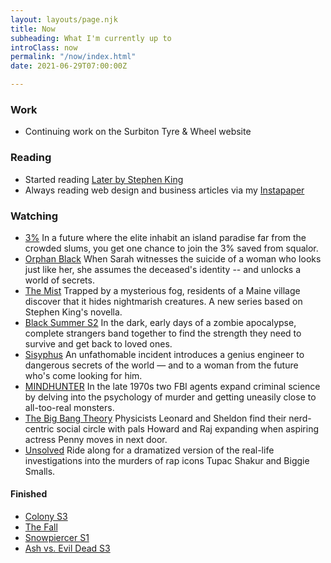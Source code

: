 ```yaml
---
layout: layouts/page.njk
title: Now
subheading: What I'm currently up to
introClass: now
permalink: "/now/index.html"
date: 2021-06-29T07:00:00Z

---
```

### Work

* Continuing work on the Surbiton Tyre & Wheel website

### Reading

* Started reading [Later by Stephen King](https://beta.readng.co/book/later-by-stephen-king-yVvaN "Later by Stephen King")
* Always reading web design and business articles via my [Instapaper](https://www.instapaper.com/p/juanfernandes "Juan Fernandes on Instapaper")

### Watching

* [3%](https://www.netflix.com/gb/title/80074220 "3%")
  In a future where the elite inhabit an island paradise far from the crowded slums, you get one chance to join the 3% saved from squalor.
* [Orphan Black](https://www.netflix.com/gb/title/70276033 "Orphan Black")
  When Sarah witnesses the suicide of a woman who looks just like her, she assumes the deceased's identity -- and unlocks a world of secrets.
* [The Mist](https://www.netflix.com/gb/Title/80135414)
  Trapped by a mysterious fog, residents of a Maine village discover that it hides nightmarish creatures. A new series based on Stephen King's novella.
* [Black Summer S2](https://www.netflix.com/gb/title/80198988)
  In the dark, early days of a zombie apocalypse, complete strangers band together to find the strength they need to survive and get back to loved ones.
* [Sisyphus](https://www.netflix.com/gb/title/81397558)
  An unfathomable incident introduces a genius engineer to dangerous secrets of the world — and to a woman from the future who's come looking for him.
* [MINDHUNTER](https://www.netflix.com/gb/Title/80114855)
  In the late 1970s two FBI agents expand criminal science by delving into the psychology of murder and getting uneasily close to all-too-real monsters.
* [The Big Bang Theory](https://www.netflix.com/gb/title/70143830)
  Physicists Leonard and Sheldon find their nerd-centric social circle with pals Howard and Raj expanding when aspiring actress Penny moves in next door.
* [Unsolved](https://www.netflix.com/gb/title/80177416)
  Ride along for a dramatized version of the real-life investigations into the murders of rap icons Tupac Shakur and Biggie Smalls.

#### Finished

* [Colony S3](https://www.netflix.com/gb/title/80077417)
* [The Fall](https://www.netflix.com/gb/title/70272726)
* [Snowpiercer S1](https://www.netflix.com/gb/Title/80177458)
* [Ash vs. Evil Dead S3](https://www.netflix.com/gb/title/80049277)